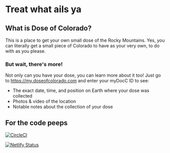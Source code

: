 # Treat what ails ya

## What is Dose of Colorado?

This is a place to get your own small dose of the Rocky Mountains. Yes, you can literally get a small piece of Colorado to have as your very own, to do with as you please.  

### But wait, there's more!

Not only can you have your dose, you can learn more about it too! Just go to https://my.doseofcolorado.com and enter your myDocC ID to see:
- The exact date, time, and position on Earth where your dose was collected
- Photos & video of the location
- Notable notes about the collection of your dose

## For the code peeps

[![CircleCI](https://circleci.com/gh/thatbram/dose-of-colorado.svg?style=svg)](https://circleci.com/gh/thatbram/dose-of-colorado)

[![Netlify Status](https://api.netlify.com/api/v1/badges/b839638f-ba53-4b44-8e15-34c6dceb1acf/deploy-status)](https://app.netlify.com/sites/dose-of-colorado/deploys)
